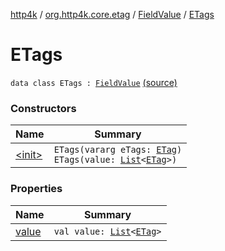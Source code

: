 [http4k](../../../index.md) / [org.http4k.core.etag](../../index.md) / [FieldValue](../index.md) / [ETags](./index.md)

# ETags

`data class ETags : `[`FieldValue`](../index.md) [(source)](https://github.com/http4k/http4k/blob/master/http4k-core/src/main/kotlin/org/http4k/core/etag/ETagValidationRequestParser.kt#L11)

### Constructors

| Name | Summary |
|---|---|
| [&lt;init&gt;](-init-.md) | `ETags(vararg eTags: `[`ETag`](../../-e-tag/index.md)`)`<br>`ETags(value: `[`List`](https://kotlinlang.org/api/latest/jvm/stdlib/kotlin.collections/-list/index.html)`<`[`ETag`](../../-e-tag/index.md)`>)` |

### Properties

| Name | Summary |
|---|---|
| [value](value.md) | `val value: `[`List`](https://kotlinlang.org/api/latest/jvm/stdlib/kotlin.collections/-list/index.html)`<`[`ETag`](../../-e-tag/index.md)`>` |
